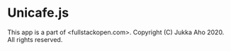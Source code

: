 # Unicafe.js

This app is a part of <fullstackopen.com>. Copyright (C) Jukka Aho 2020. All rights
reserved.

